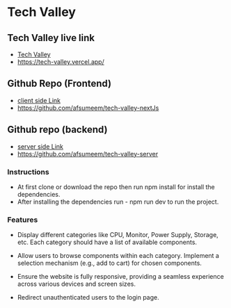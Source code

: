 # Tech Valley

## Tech Valley live link

- [Tech Valley](https://tech-valley.vercel.app/)
- https://tech-valley.vercel.app/

## Github Repo (Frontend)

- [client side Link](https://github.com/afsumeem/tech-valley-nextJs)
- https://github.com/afsumeem/tech-valley-nextJs

## Github repo (backend)

- [server side Link](https://github.com/afsumeem/tech-valley-server)
- https://github.com/afsumeem/tech-valley-server

### Instructions

- At first clone or download the repo then run npm install for install the dependencies.
- After installing the dependencies run - npm run dev to run the project.

### Features

- Display different categories like CPU, Monitor, Power Supply, Storage, etc. Each category should have a list of available components.

- Allow users to browse components within each category.
  Implement a selection mechanism (e.g., add to cart) for chosen components.

- Ensure the website is fully responsive, providing a seamless experience across various devices and screen sizes.

- Redirect unauthenticated users to the login page.

